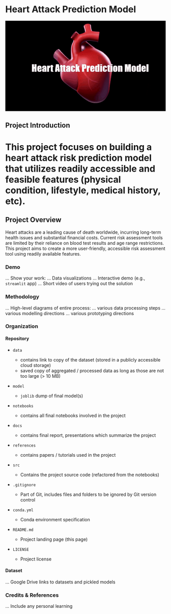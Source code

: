 # Heart Attack Prediction Model

![Heart Attack Prediction Model](src/HeartAttackPredictionModelGif.gif)

## Project Introduction

This project focuses on building a heart attack risk prediction model that utilizes readily accessible and feasible features (physical condition, lifestyle, medical history, etc).
=========================

## Project Overview
Heart attacks are a leading cause of death worldwide, incurring long-term health issues and substantial financial costs. Current risk assessment tools are limited by their reliance on blood test results and age range restrictions. This project aims to create a more user-friendly, accessible risk assessment tool using readily available features.



### Demo

... Show your work:
...     Data visualizations
...     Interactive demo (e.g., `streamlit` app)
...     Short video of users trying out the solution


### Methodology

... High-level diagrams of entire process:
...     various data processing steps
...     various modelling directions
...     various prototyping directions


### Organization

#### Repository 

* `data` 
    - contains link to copy of the dataset (stored in a publicly accessible cloud storage)
    - saved copy of aggregated / processed data as long as those are not too large (> 10 MB)

* `model`
    - `joblib` dump of final model(s)

* `notebooks`
    - contains all final notebooks involved in the project

* `docs`
    - contains final report, presentations which summarize the project

* `references`
    - contains papers / tutorials used in the project

* `src`
    - Contains the project source code (refactored from the notebooks)

* `.gitignore`
    - Part of Git, includes files and folders to be ignored by Git version control

* `conda.yml`
    - Conda environment specification

* `README.md`
    - Project landing page (this page)

* `LICENSE`
    - Project license

#### Dataset

... Google Drive links to datasets and pickled models

### Credits & References

... Include any personal learning
